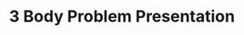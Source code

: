 ---
title: "3 Body Problem Presentation"
excerpt: "Video about the 3 body problem, chaos, and its significance in astronomy."
collection: factposts
author_profile: true
---